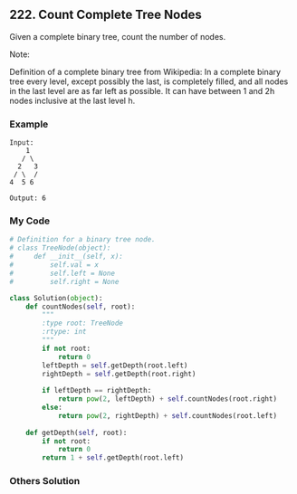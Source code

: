 ## 222. Count Complete Tree Nodes

Given a complete binary tree, count the number of nodes.

Note:

Definition of a complete binary tree from Wikipedia:
In a complete binary tree every level, except possibly the last, is completely filled, and all nodes in the last level are as far left as possible. It can have between 1 and 2h nodes inclusive at the last level h.


### Example
```
Input: 
    1
   / \
  2   3
 / \  /
4  5 6

Output: 6
```

### My Code
```python
# Definition for a binary tree node.
# class TreeNode(object):
#     def __init__(self, x):
#         self.val = x
#         self.left = None
#         self.right = None

class Solution(object):
    def countNodes(self, root):
        """
        :type root: TreeNode
        :rtype: int
        """
        if not root:
            return 0
        leftDepth = self.getDepth(root.left)
        rightDepth = self.getDepth(root.right)
        
        if leftDepth == rightDepth:
            return pow(2, leftDepth) + self.countNodes(root.right)
        else:
            return pow(2, rightDepth) + self.countNodes(root.left)
        
    def getDepth(self, root):
        if not root:
            return 0
        return 1 + self.getDepth(root.left)
```


### Others Solution
```python
```



